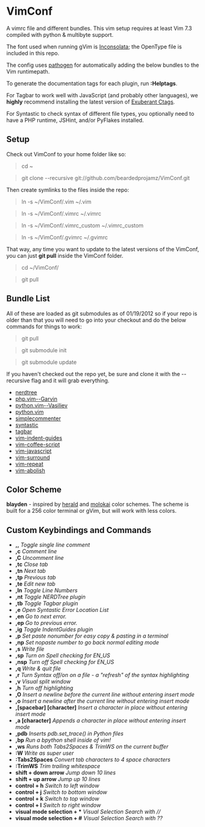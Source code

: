 VimConf
=======

A vimrc file and different bundles. This vim setup requires at least Vim 7.3 compiled with python & multibyte support.

The font used when running gVim is [Inconsolata](http://www.levien.com/type/myfonts/inconsolata.html "Inconsolata"); the OpenType file is included in this repo.

The config uses [pathogen](https://github.com/tpope/vim-pathogen "pathogen") for automatically adding the below bundles to the Vim runtimepath.

To generate the documentation tags for each plugin, run **:Helptags**.

For Tagbar to work well with JavaScript (and probably other languages), we **highly** recommend installing the latest version of [Exuberant Ctags](http://ctags.sourceforge.net/ "Exuberant Ctags").

For Syntastic to check syntax of different file types, you optionally need to have a PHP runtime, JSHint, and/or PyFlakes installed.

Setup
-----

Check out VimConf to your home folder like so:

> cd ~

> git clone --recursive git://github.com/beardedprojamz/VimConf.git

Then create symlinks to the files inside the repo:

> ln -s ~/VimConf/.vim ~/.vim

> ln -s ~/VimConf/.vimrc ~/.vimrc

> ln -s ~/VimConf/.vimrc_custom ~/.vimrc_custom

> ln -s ~/VimConf/.gvimrc ~/.gvimrc

That way, any time you want to update to the latest versions of the VimConf, you can just **git pull** inside the VimConf folder.

> cd ~/VimConf/

> git pull

Bundle List
-----------

All of these are loaded as git submodules as of 01/19/2012 so if your repo is older than that you will need to go into your checkout and do the below commands for things to work:

> git pull

> git submodule init

> git submodule update

If you haven't checked out the repo yet, be sure and clone it with the --recursive flag and it will grab everything.

* [nerdtree](https://github.com/scrooloose/nerdtree "nerdtree")
* [php.vim--Garvin](https://github.com/vim-scripts/php.vim--Garvin "php.vim--Garvin")
* [python.vim--Vasiliev](https://github.com/vim-scripts/python.vim--Vasiliev "python.vim--Vasiliev")
* [python.vim](https://github.com/vim-scripts/python.vim "python.vim")
* [simplecommenter](https://github.com/vim-scripts/simplecommenter "simplecommenter")
* [syntastic](https://github.com/scrooloose/syntastic "syntastic")
* [tagbar](https://github.com/majutsushi/tagbar "tagbar")
* [vim-indent-guides](https://github.com/nathanaelkane/vim-indent-guides "vim-indent-guides")
* [vim-coffee-script](https://github.com/kchmck/vim-coffee-script "vim-coffee-script")
* [vim-javascript](https://github.com/pangloss/vim-javascript "vim-javascript")
* [vim-surround](https://github.com/tpope/vim-surround "vim-surround")
* [vim-repeat](https://github.com/tpope/vim-repeat "vim-repeat")
* [vim-abolish](https://github.com/tpope/vim-abolish "vim-abolish")

Color Scheme
------------

**blayden** - inspired by [herald](https://github.com/vim-scripts/herald "herald") and [molokai](https://github.com/vim-scripts/molokai "molokai") color schemes. The scheme is built for a 256 color terminal or gVim, but will work with less colors.

Custom Keybindings and Commands
-------------------------------

* **,,** *Toggle single line comment*
* **,c** *Comment line*
* **,C** *Uncomment line*
* **,tc** *Close tab*
* **,tn** *Next tab*
* **,tp** *Previous tab*
* **,te** *Edit new tab*
* **,ln** *Toggle Line Numbers*
* **,nt** *Toggle NERDTree plugin*
* **,tb** *Toggle Tagbar plugin*
* **,e**  *Open Syntastic Error Location List*
* **,en** *Go to next error.*
* **,ep** *Go to previous error.*
* **,ig** *Toggle IndentGuides plugin*
* **,p** *Set paste nonumber for easy copy & pasting in a terminal*
* **,np** *Set nopaste number to go back normal editing mode*
* **,s**  *Write file*
* **,sp**  *Turn on Spell checking for EN_US*
* **,nsp**  *Turn off Spell checking for EN_US*
* **,q**  *Write & quit file*
* **,r** *Turn Syntax off/on on a file - a "refresh" of the syntax highlighting*
* **,v** *Visual split window*
* **,h** *Turn off highlighting*
* **,O** *Insert a newline before the current line without entering insert mode*
* **,o** *Insert a newline after the current line without entering insert mode*
* **,[spacebar] [character]** *Insert a character in place without entering insert mode*
* **,a [character]** *Appends a character in place without entering insert mode*
* **,pdb** *Inserts pdb.set_trace() in Python files*
* **,bp** *Run a bpython shell inside of vim!*
* **,ws** *Runs both Tabs2Spaces & TrimWS on the current buffer*
* **:W** *Write as super user*
* **:Tabs2Spaces** *Convert tab characters to 4 space characters*
* **:TrimWS** *Trim trailing whitespace*
* **shift + down arrow** *Jump down 10 lines*
* **shift + up arrow** *Jump up 10 lines*
* **control + h** *Switch to left window*
* **control + j** *Switch to bottom window*
* **control + k** *Switch to top window*
* **control + l** *Switch to right window*
* **visual mode selection + \*** *Visual Selection Search with //*
* **visual mode selection + #** *Visual Selection Search with ??*

